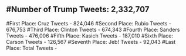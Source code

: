 #Number of Trump Tweets: 2,332,707
---
#First Place: Cruz Tweets - 824,046
#Second Place: Rubio Tweets - 676,753
#Third Place: Clinton Tweets - 674,343
#Fourth Place: Sanders Tweets - 476,006
#Fifth Place: Kasich Tweets - 187,010
#Sixth Place: Carson Tweets - 126,567
#Seventh Place: Jeb! Tweets - 92,043
#Last Place: Total Tweets -  
